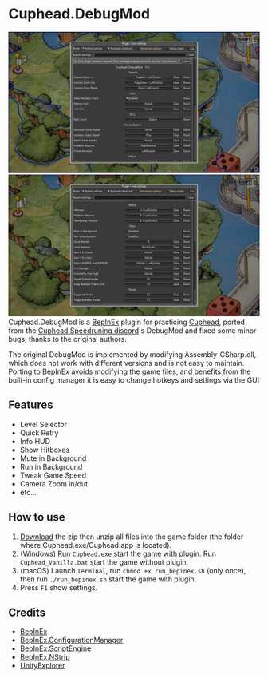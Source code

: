 # Cuphead.DebugMod
![screenshot](Screenshots/preview1.png)
![screenshot](Screenshots/preview2.png)
Cuphead.DebugMod is a [BepInEx](https://github.com/BepInEx/BepInEx) plugin for practicing [Cuphead](https://store.steampowered.com/app/268910/Cuphead/), ported from the [Cuphead Speedruning discord](https://discord.gg/2BcMwEd)'s DebugMod and fixed some minor bugs, thanks to the original authors.

The original DebugMod is implemented by modifying Assembly-CSharp.dll,
which does not work with different versions and is not easy to maintain.
Porting to BepInEx avoids modifying the game files,
and benefits from the built-in config manager it is easy to change hotkeys and settings via the GUI

## Features
* Level Selector
* Quick Retry
* Info HUD
* Show Hitboxes
* Mute in Background
* Run in Background
* Tweak Game Speed
* Camera Zoom in/out
* etc...

## How to use
1. [Download](https://github.com/DemoJameson/Cuphead.DebugMod/releases) the zip then unzip all files into the game folder (the folder where Cuphead.exe/Cuphead.app is located).
2. (Windows) Run `Cuphead.exe` start the game with plugin. Run `Cuphead_Vanilla.bat` start the game without plugin.
3. (macOS) Launch `Terminal`, run `chmod +x run_bepinex.sh` (only once), then run `./run_bepinex.sh` start the game with plugin.
4. Press `F1` show settings.

## Credits
* [BepInEx](https://github.com/BepInEx/BepInEx)
* [BepInEx.ConfigurationManager](https://github.com/BepInEx/BepInEx.ConfigurationManager)
* [BepInEx.ScriptEngine](https://github.com/BepInEx/BepInEx.Debug#scriptengine)
* [BepInEx.NStrip](https://github.com/BepInEx/NStrip)
* [UnityExplorer](https://github.com/sinai-dev/UnityExplorer)
